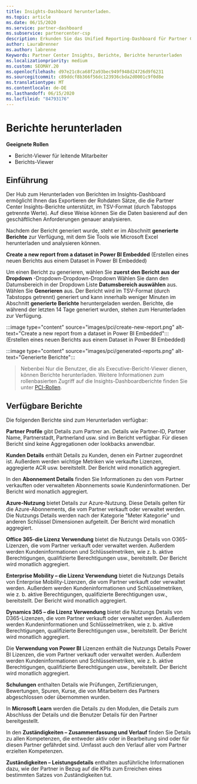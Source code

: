 ```yaml
---
title: Insights-Dashboard herunterladen.
ms.topic: article
ms.date: 06/15/2020
ms.service: partner-dashboard
ms.subservice: partnercenter-csp
description: Erkunden Sie das Unified Reporting-Dashboard für Partner Center.
author: LauraBrenner
ms.author: labrenne
Keywords: Partner Center Insights, Berichte, Berichte herunterladen
ms.localizationpriority: medium
ms.custom: SEOMAY.20
ms.openlocfilehash: d97e21c8ca68f2a93bec949f948d24726d9f6231
ms.sourcegitcommit: c89ddcf8b366f56dc123936cbda2d0001c9f0d8e
ms.translationtype: MT
ms.contentlocale: de-DE
ms.lasthandoff: 06/15/2020
ms.locfileid: "84793176"
---
```

# <a name="download-reports"></a>Berichte herunterladen

**Geeignete Rollen**
- Bericht-Viewer für leitende Mitarbeiter
- Berichts-Viewer

## <a name="introduction"></a>Einführung

Der Hub zum Herunterladen von Berichten im Insights-Dashboard ermöglicht Ihnen das Exportieren der Rohdaten Sätze, die die Partner Center Insights-Berichte unterstützt, im TSV-Format (durch Tabstopps getrennte Werte). Auf diese Weise können Sie die Daten basierend auf den geschäftlichen Anforderungen genauer analysieren.

Nachdem der Bericht generiert wurde, steht er im Abschnitt **generierte Berichte** zur Verfügung, mit dem Sie Tools wie Microsoft Excel herunterladen und analysieren können.

**Create a new report from a dataset in Power BI Embedded** (Erstellen eines neuen Berichts aus einem Dataset in Power BI Embedded)

Um einen Bericht zu generieren, wählen Sie **zuerst den Bericht aus der Dropdown** -Dropdown-Dropdown-Dropdown Wählen Sie dann den Datumsbereich in der Dropdown Liste **Datumsbereich auswählen** aus. Wählen Sie **Generieren** aus. Der Bericht wird im TSV-Format (durch Tabstopps getrennt) generiert und kann innerhalb weniger Minuten im Abschnitt **generierte Berichte** heruntergeladen werden. Berichte, die während der letzten 14 Tage generiert wurden, stehen zum Herunterladen zur Verfügung.

:::image type="content" source="images/pci/create-new-report.png" alt-text="Create a new report from a dataset in Power BI Embedded"::: (Erstellen eines neuen Berichts aus einem Dataset in Power BI Embedded)

:::image type="content" source="images/pci/generated-reports.png" alt-text="Generierte Berichte":::

>Nebenbei Nur die Benutzer, die als Executive-Bericht-Viewer dienen, können Berichte herunterladen. Weitere Informationen zum rollenbasierten Zugriff auf die Insights-Dashboardberichte finden Sie unter [PCI-Rollen](pci-roles.md). 

## <a name="available-reports"></a>Verfügbare Berichte

Die folgenden Berichte sind zum Herunterladen verfügbar:

**Partner Profile** gibt Details zum Partner an. Details wie Partner-ID, Partner Name, Partnerstadt, Partnerland usw. sind im Bericht verfügbar. Für diesen Bericht sind keine Aggregationen oder lookbacks anwendbar.

**Kunden Details** enthält Details zu Kunden, denen ein Partner zugeordnet ist. Außerdem werden wichtige Metriken wie verkaufte Lizenzen, aggregierte ACR usw. bereitstellt. Der Bericht wird monatlich aggregiert.

In den **Abonnement Details** finden Sie Informationen zu den vom Partner verkauften oder verwalteten Abonnements sowie Kundeninformationen. Der Bericht wird monatlich aggregiert.

**Azure-Nutzung** bietet Details zur Azure-Nutzung. Diese Details gelten für die Azure-Abonnements, die vom Partner verkauft oder verwaltet werden. Die Nutzungs Details werden nach der Kategorie "Meter Kategorie" und anderen Schlüssel Dimensionen aufgeteilt. Der Bericht wird monatlich aggregiert.

**Office 365-die Lizenz Verwendung** bietet die Nutzungs Details von O365-Lizenzen, die vom Partner verkauft oder verwaltet werden. Außerdem werden Kundeninformationen und Schlüsselmetriken, wie z. b. aktive Berechtigungen, qualifizierte Berechtigungen usw., bereitstellt. Der Bericht wird monatlich aggregiert.

**Enterprise Mobility – die Lizenz Verwendung** bietet die Nutzungs Details von Enterprise Mobility-Lizenzen, die vom Partner verkauft oder verwaltet werden. Außerdem werden Kundeninformationen und Schlüsselmetriken, wie z. b. aktive Berechtigungen, qualifizierte Berechtigungen usw., bereitstellt. Der Bericht wird monatlich aggregiert.

**Dynamics 365 – die Lizenz Verwendung** bietet die Nutzungs Details von D365-Lizenzen, die vom Partner verkauft oder verwaltet werden. Außerdem werden Kundeninformationen und Schlüsselmetriken, wie z. b. aktive Berechtigungen, qualifizierte Berechtigungen usw., bereitstellt. Der Bericht wird monatlich aggregiert.

Die **Verwendung von Power BI** Lizenzen enthält die Nutzungs Details Power BI Lizenzen, die vom Partner verkauft oder verwaltet werden. Außerdem werden Kundeninformationen und Schlüsselmetriken, wie z. b. aktive Berechtigungen, qualifizierte Berechtigungen usw., bereitstellt. Der Bericht wird monatlich aggregiert.

**Schulungen** enthalten Details wie Prüfungen, Zertifizierungen, Bewertungen, Spuren, Kurse, die von Mitarbeitern des Partners abgeschlossen oder übernommen wurden.

In **Microsoft Learn** werden die Details zu den Modulen, die Details zum Abschluss der Details und die Benutzer Details für den Partner bereitgestellt.

In den **Zuständigkeiten – Zusammenfassung und Verlauf** finden Sie Details zu allen Kompetenzen, die entweder aktiv oder in Bearbeitung sind oder für diesen Partner gefährdet sind. Umfasst auch den Verlauf aller vom Partner erzielten Kompetenzen.

**Zuständigkeiten – Leistungsdetails** enthalten ausführliche Informationen dazu, wie der Partner in Bezug auf die KPIs zum Erreichen eines bestimmten Satzes von Zuständigkeiten tut.

